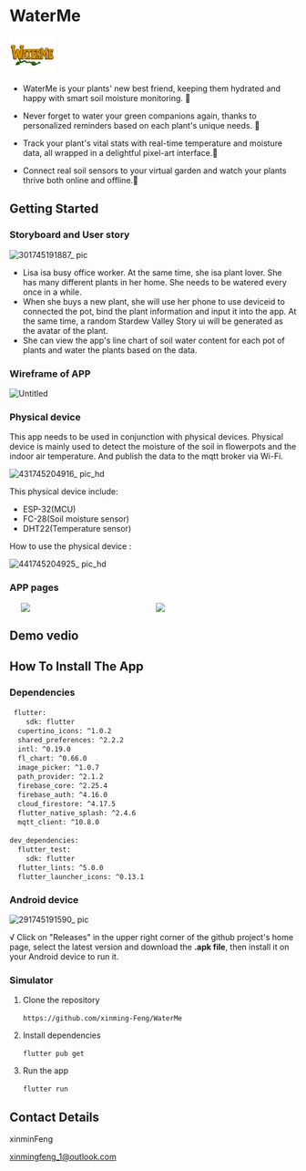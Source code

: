 # WaterMe
<img src="assets/images/waterme_title.png" width="80" height="66" alt="WaterMe">

- WaterMe is your plants' new best friend, keeping them hydrated and happy with smart soil moisture monitoring. 🌱

- Never forget to water your green companions again, thanks to personalized reminders based on each plant's unique needs. 🌱

- Track your plant's vital stats with real-time temperature and moisture data, all wrapped in a delightful pixel-art interface.🌱

- Connect real soil sensors to your virtual garden and watch your plants thrive both online and offline.🌱



## Getting Started
### Storyboard and User story
![301745191887_ pic](https://github.com/user-attachments/assets/f3e50059-84e8-4f82-865f-a3b2695cff36)
- Lisa isa busy office worker. At the same time, she isa plant lover. She has many different plants in her home. She needs to be watered every once in a while.
- When she buys a new plant, she will use her phone to use deviceid to connected the pot, bind the plant information and input it into the app. At the same time, a random Stardew Valley Story ui will be generated as the avatar of the plant.
- She can view the app's line chart of soil water content for each pot of plants and water the plants based on the data.

### Wireframe of APP
![Untitled](https://github.com/user-attachments/assets/170de56a-7cc9-40d4-914f-dc9f5673e51f)

### Physical device
This app needs to be used in conjunction with physical devices. Physical device is mainly used to detect the moisture of the soil in flowerpots and the indoor air temperature. And publish the data to the mqtt broker via Wi-Fi.

![431745204916_ pic_hd](https://github.com/user-attachments/assets/a0911945-e5b3-48ae-b1e4-d6d450da763f)

This physical device include:
- ESP-32(MCU)
- FC-28(Soil moisture sensor)
- DHT22(Temperature sensor)

How to use the physical device :

![441745204925_ pic_hd](https://github.com/user-attachments/assets/7de8a159-9a18-4e75-8d15-5e5a399a0ac5)


### APP pages
<div align="center" style="display: flex; gap: 10px; justify-content: center;">
  <img src="https://github.com/user-attachments/assets/ad7d1e83-4732-4de2-bad3-e0404073a189" width="45%" />
  <img src="https://github.com/user-attachments/assets/de7c73bf-9631-4554-b3f5-c1a47c92d7e4" width="45%" />
</div>

## Demo vedio

## How To Install The App
### Dependencies
```
 flutter:
    sdk: flutter
  cupertino_icons: ^1.0.2
  shared_preferences: ^2.2.2
  intl: ^0.19.0
  fl_chart: ^0.66.0
  image_picker: ^1.0.7
  path_provider: ^2.1.2
  firebase_core: ^2.25.4
  firebase_auth: ^4.16.0
  cloud_firestore: ^4.17.5
  flutter_native_splash: ^2.4.6
  mqtt_client: ^10.8.0

dev_dependencies:
  flutter_test:
    sdk: flutter
  flutter_lints: ^5.0.0
  flutter_launcher_icons: ^0.13.1

```
### Android device
![291745191590_ pic](https://github.com/user-attachments/assets/7e791c77-396f-49bd-bda1-c9f23e414d23)

√ Click on "Releases" in the upper right corner of the github project's home page, select the latest version and download the **.apk file**, then install it on your Android device to run it.

### Simulator
1. Clone the repository
   
   `https://github.com/xinming-Feng/WaterMe`
   
3. Install dependencies
   
   `flutter pub get`
   
5. Run the app
   
   `flutter run`

## Contact Details
xinminFeng

xinmingfeng_1@outlook.com
